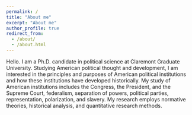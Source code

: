 ```yaml
---
permalink: /
title: "About me"
excerpt: "About me"
author_profile: true
redirect_from: 
  - /about/
  - /about.html
---
```


Hello. I am a Ph.D. candidate in political science at Claremont Graduate University. Studying American political thought and development, I am interested in the principles and purposes of American political institutions and how these institutions have developed historically. My study of American institutions includes the Congress, the President, and the Supreme Court, federalism, separation of powers, political parties, representation, polarization, and slavery. My research employs normative theories, historical analysis, and quantitative research methods.
